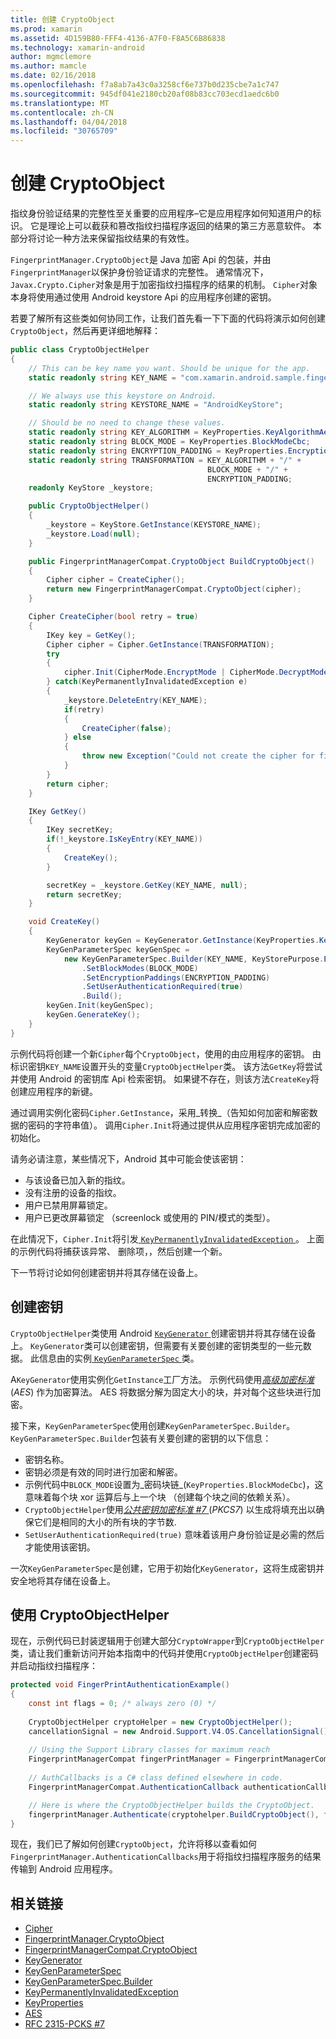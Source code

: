 ```yaml
---
title: 创建 CryptoObject
ms.prod: xamarin
ms.assetid: 4D159B80-FFF4-4136-A7F0-F8A5C6B86838
ms.technology: xamarin-android
author: mgmclemore
ms.author: mamcle
ms.date: 02/16/2018
ms.openlocfilehash: f7a8ab7a43c0a3258cf6e737b0d235cbe7a1c747
ms.sourcegitcommit: 945df041e2180cb20af08b83cc703ecd1aedc6b0
ms.translationtype: MT
ms.contentlocale: zh-CN
ms.lasthandoff: 04/04/2018
ms.locfileid: "30765709"
---
```

# <a name="creating-a-cryptoobject"></a>创建 CryptoObject

指纹身份验证结果的完整性至关重要的应用程序&ndash;它是应用程序如何知道用户的标识。 它是理论上可以截获和篡改指纹扫描程序返回的结果的第三方恶意软件。 本部分将讨论一种方法来保留指纹结果的有效性。 

`FingerprintManager.CryptoObject`是 Java 加密 Api 的包装，并由`FingerprintManager`以保护身份验证请求的完整性。 通常情况下，`Javax.Crypto.Cipher`对象是用于加密指纹扫描程序的结果的机制。 `Cipher`对象本身将使用通过使用 Android keystore Api 的应用程序创建的密钥。

若要了解所有这些类如何协同工作，让我们首先看一下下面的代码将演示如何创建`CryptoObject`，然后再更详细地解释：

```csharp
public class CryptoObjectHelper
{
    // This can be key name you want. Should be unique for the app.
    static readonly string KEY_NAME = "com.xamarin.android.sample.fingerprint_authentication_key";

    // We always use this keystore on Android.
    static readonly string KEYSTORE_NAME = "AndroidKeyStore";

    // Should be no need to change these values.
    static readonly string KEY_ALGORITHM = KeyProperties.KeyAlgorithmAes;
    static readonly string BLOCK_MODE = KeyProperties.BlockModeCbc;
    static readonly string ENCRYPTION_PADDING = KeyProperties.EncryptionPaddingPkcs7;
    static readonly string TRANSFORMATION = KEY_ALGORITHM + "/" +
                                            BLOCK_MODE + "/" +
                                            ENCRYPTION_PADDING;
    readonly KeyStore _keystore;

    public CryptoObjectHelper()
    {
        _keystore = KeyStore.GetInstance(KEYSTORE_NAME);
        _keystore.Load(null);
    }

    public FingerprintManagerCompat.CryptoObject BuildCryptoObject()
    {
        Cipher cipher = CreateCipher();
        return new FingerprintManagerCompat.CryptoObject(cipher);
    }

    Cipher CreateCipher(bool retry = true)
    {
        IKey key = GetKey();
        Cipher cipher = Cipher.GetInstance(TRANSFORMATION);
        try
        {
            cipher.Init(CipherMode.EncryptMode | CipherMode.DecryptMode, key);
        } catch(KeyPermanentlyInvalidatedException e)
        {
            _keystore.DeleteEntry(KEY_NAME);
            if(retry)
            {
                CreateCipher(false);
            } else
            {
                throw new Exception("Could not create the cipher for fingerprint authentication.", e);
            }
        }
        return cipher;
    }

    IKey GetKey()
    {
        IKey secretKey;
        if(!_keystore.IsKeyEntry(KEY_NAME))
        {
            CreateKey();
        }

        secretKey = _keystore.GetKey(KEY_NAME, null);
        return secretKey;
    }

    void CreateKey()
    {
        KeyGenerator keyGen = KeyGenerator.GetInstance(KeyProperties.KeyAlgorithmAes, KEYSTORE_NAME);
        KeyGenParameterSpec keyGenSpec =
            new KeyGenParameterSpec.Builder(KEY_NAME, KeyStorePurpose.Encrypt | KeyStorePurpose.Decrypt)
                .SetBlockModes(BLOCK_MODE)
                .SetEncryptionPaddings(ENCRYPTION_PADDING)
                .SetUserAuthenticationRequired(true)
                .Build();
        keyGen.Init(keyGenSpec);
        keyGen.GenerateKey();
    }
}
```

示例代码将创建一个新`Cipher`每个`CryptoObject`，使用的由应用程序的密钥。 由标识密钥`KEY_NAME`设置开头的变量`CryptoObjectHelper`类。 该方法`GetKey`将尝试并使用 Android 的密钥库 Api 检索密钥。 如果键不存在，则该方法`CreateKey`将创建应用程序的新键。

通过调用实例化密码`Cipher.GetInstance`，采用_转换_（告知如何加密和解密数据的密码的字符串值）。 调用`Cipher.Init`将通过提供从应用程序密钥完成加密的初始化。 

请务必请注意，某些情况下，Android 其中可能会使该密钥： 

* 与该设备已加入新的指纹。
* 没有注册的设备的指纹。
* 用户已禁用屏幕锁定。
* 用户已更改屏幕锁定 （screenlock 或使用的 PIN/模式的类型）。

在此情况下，`Cipher.Init`将引发[ `KeyPermanentlyInvalidatedException` ](http://developer.android.com/reference/android/security/keystore/KeyPermanentlyInvalidatedException.html)。 上面的示例代码将捕获该异常、 删除项，，然后创建一个新。

下一节将讨论如何创建密钥并将其存储在设备上。

## <a name="creating-a-secret-key"></a>创建密钥

`CryptoObjectHelper`类使用 Android [ `KeyGenerator` ](https://developer.xamarin.com/api/type/Javax.Crypto.KeyGenerator/)创建密钥并将其存储在设备上。 `KeyGenerator`类可以创建密钥，但需要有关要创建的密钥类型的一些元数据。 此信息由的实例[ `KeyGenParameterSpec` ](http://developer.android.com/reference/android/security/keystore/KeyGenParameterSpec.html)类。 

A`KeyGenerator`使用实例化`GetInstance`工厂方法。 示例代码使用[_高级加密标准_](https://en.wikipedia.org/wiki/Advanced_Encryption_Standard) (_AES_) 作为加密算法。 AES 将数据分解为固定大小的块，并对每个这些块进行加密。

接下来，`KeyGenParameterSpec`使用创建`KeyGenParameterSpec.Builder`。 `KeyGenParameterSpec.Builder`包装有关要创建的密钥的以下信息：

* 密钥名称。
* 密钥必须是有效的同时进行加密和解密。
* 示例代码中`BLOCK_MODE`设置为_密码块链_(`KeyProperties.BlockModeCbc`)，这意味着每个块 xor 运算后与上一个块 （创建每个块之间的依赖关系）。 
* `CryptoObjectHelper`使用[_公共密钥加密标准 #7_ ](https://tools.ietf.org/html/rfc2315) (_PKCS7_) 以生成将填充出以确保它们是相同的大小的所有块的字节数.
* `SetUserAuthenticationRequired(true)` 意味着该用户身份验证是必需的然后才能使用该密钥。

一次`KeyGenParameterSpec`是创建，它用于初始化`KeyGenerator`，这将生成密钥并安全地将其存储在设备上。 

## <a name="using-the-cryptoobjecthelper"></a>使用 CryptoObjectHelper

现在，示例代码已封装逻辑用于创建大部分`CryptoWrapper`到`CryptoObjectHelper`类，请让我们重新访问开始本指南中的代码并使用`CryptoObjectHelper`创建密码并启动指纹扫描程序： 

```csharp
protected void FingerPrintAuthenticationExample()
{
    const int flags = 0; /* always zero (0) */
    
    CryptoObjectHelper cryptoHelper = new CryptoObjectHelper();
    cancellationSignal = new Android.Support.V4.OS.CancellationSignal();
    
    // Using the Support Library classes for maximum reach
    FingerprintManagerCompat fingerPrintManager = FingerprintManagerCompat.From(this);
    
    // AuthCallbacks is a C# class defined elsewhere in code.
    FingerprintManagerCompat.AuthenticationCallback authenticationCallback = new MyAuthCallbackSample(this);

    // Here is where the CryptoObjectHelper builds the CryptoObject. 
    fingerprintManager.Authenticate(cryptohelper.BuildCryptoObject(), flags, cancellationSignal, authenticationCallback, null);
}
```

现在，我们已了解如何创建`CryptoObject`，允许将移以查看如何`FingerprintManager.AuthenticationCallbacks`用于将指纹扫描程序服务的结果传输到 Android 应用程序。



## <a name="related-links"></a>相关链接

- [Cipher](https://developer.xamarin.com/api/type/Javax.Crypto.Cipher/)
- [FingerprintManager.CryptoObject](http://developer.android.com/reference/android/hardware/fingerprint/FingerprintManager.CryptoObject.html)
- [FingerprintManagerCompat.CryptoObject](http://developer.android.com/reference/android/support/v4/hardware/fingerprint/FingerprintManagerCompat.CryptoObject.html)
- [KeyGenerator](https://developer.xamarin.com/api/type/Javax.Crypto.KeyGenerator/)
- [KeyGenParameterSpec](http://developer.android.com/reference/android/security/keystore/KeyGenParameterSpec.html)
- [KeyGenParameterSpec.Builder](http://developer.android.com/reference/android/security/keystore/KeyGenParameterSpec.Builder.html)
- [KeyPermanentlyInvalidatedException](http://developer.android.com/reference/android/security/keystore/KeyPermanentlyInvalidatedException.html)
- [KeyProperties](http://developer.android.com/reference/android/security/keystore/KeyProperties.html)
- [AES](https://en.wikipedia.org/wiki/Advanced_Encryption_Standard)
- [RFC 2315-PCKS #7](https://tools.ietf.org/html/rfc2315)
